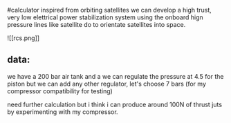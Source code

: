 #calculator 
inspired from orbiting satellites we can develop a high trust, very low elettrical power stabilization system using the onboard hign pressure lines like satellite do to orientate satellites into space.

![[rcs.png]]


## data:
we have a 200 bar air tank and a we can regulate the pressure at 4.5 for the piston but we can add any other regulator, let's choose 7 bars (for my compressor compatibility for testing)

need further calculation but i think i can produce around 100N of thrust juts by experimenting with my compressor. 





